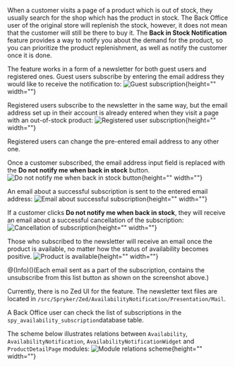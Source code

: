 When a customer visits a page of a product which is out of stock, they usually search for the shop which has the product in stock. The Back Office user of the original store will replenish the stock, however, it does not mean that the customer will still be there to buy it. The **Back in Stock Notification** feature provides a way to notify you about the demand for the product, so you can prioritize the product replenishment, as well as notify the customer once it is done.

The feature works in a form of a newsletter for both guest users and registered ones. Guest users subscribe by entering the email address they would like to receive the notification to:
![Guest subscription](https://spryker.s3.eu-central-1.amazonaws.com/docs/Features/Mailing+&+Communication/Product+is+Available+Again/guest-subscription.png){height="" width=""}

Registered users subscribe to the newsletter in the same way, but the email address set up in their account is already entered when they visit a page with an out-of-stock product:
![Registered user subscription](https://spryker.s3.eu-central-1.amazonaws.com/docs/Features/Mailing+&+Communication/Product+is+Available+Again/registered-user-subscription.png){height="" width=""}

Registered users can change the pre-entered email address to any other one.

Once a customer subscribed, the email address input field is replaced with the **Do not notify me when back in stock** button.
![Do not notify me when back in stock button](https://spryker.s3.eu-central-1.amazonaws.com/docs/Features/Mailing+&+Communication/Product+is+Available+Again/do-not-notify-button.png){height="" width=""}

An email about a successful subscription is sent to the entered email address:
![Email about successful subscription](https://spryker.s3.eu-central-1.amazonaws.com/docs/Features/Mailing+&+Communication/Product+is+Available+Again/successful-subscription.png){height="" width=""}

If a customer clicks **Do not notify me when back in stock**, they will receive an email about a successful cancellation of the subscription:
![Cancellation of subscription](https://spryker.s3.eu-central-1.amazonaws.com/docs/Features/Mailing+&+Communication/Product+is+Available+Again/successful-unsubscription.png){height="" width=""}

Those who subscribed to the newsletter will receive an email once the product is available, no matter how the status of availability becomes positive.
![Product is available](https://spryker.s3.eu-central-1.amazonaws.com/docs/Features/Mailing+&+Communication/Product+is+Available+Again/product-is-available.png){height="" width=""}

@(Info)()(Each email sent as a part of the subscription, contains the unsubscribe from this list button as shown on the screenshot above.)

Currently, there is no Zed UI for the feature. The newsletter text files are located in `/src/Spryker/Zed/AvailabilityNotification/Presentation/Mail`.

A Back Office user can check the list of subscriptions in the `spy_availability_subscription`database table.

The scheme below illustrates relations between `Availability`, `AvailabilityNotification`, `AvailabilityNotificationWidget` and `ProductDetailPage` modules:
![Module relations scheme](https://spryker.s3.eu-central-1.amazonaws.com/docs/Features/Mailing+&+Communication/Product+is+Available+Again/module-diagram.png){height="" width=""}

